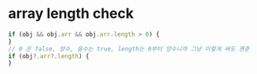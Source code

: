 # array length check

```js
if (obj && obj.arr && obj.arr.length > 0) {
}
// 0 은 false, 양수, 음수는 true, length는 0부터 양수니까 그냥 이렇게 써도 괜춘
if (obj?.arr?.length) {
}
```

